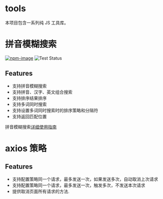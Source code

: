 # tools

本项目包含一系列纯 JS 工具库。

# 拼音模糊搜索

[![npm-image](https://img.shields.io/npm/v/@dpdfe/tools.svg?style=flat-square)](https://www.npmjs.com/package/@dpdfe/tools)
![Test Status](https://github.com/DPDFE/tools/actions/workflows/jest.yml/badge.svg?1)

## Features

-   支持拼音模糊搜索
-   支持拼音、汉字、英文组合搜索
-   支持排序结果排序
-   支持多词同时搜索
-   支持设置多词同时搜索时的排序策略和分隔符
-   支持返回匹配位置

拼音模糊搜索[详细使用指南](https://github.com/DPDFE/tools/wiki/%E6%8B%BC%E9%9F%B3%E6%A8%A1%E7%B3%8A%E6%90%9C%E7%B4%A2)

# axios 策略

## Features

-   支持配置策略同一个请求，最多发送一次，如果发送多次，自动取消上次请求
-   支持配置策略同一个请求，最多发送一次，触发多次，不发送本次请求
-   提供取消页面所有请求的方法.
